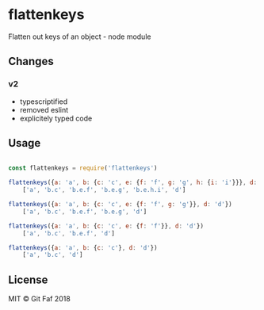 # flattenkeys

Flatten out keys of an object - node module

## Changes

### v2

- typescriptified
- removed eslint
- explicitely typed code

## Usage

```javascript

const flattenkeys = require('flattenkeys')

flattenkeys({a: 'a', b: {c: 'c', e: {f: 'f', g: 'g', h: {i: 'i'}}}, d: 'd'})
    ['a', 'b.c', 'b.e.f', 'b.e.g', 'b.e.h.i', 'd']

flattenkeys({a: 'a', b: {c: 'c', e: {f: 'f', g: 'g'}}, d: 'd'})
    ['a', 'b.c', 'b.e.f', 'b.e.g', 'd']

flattenkeys({a: 'a', b: {c: 'c', e: {f: 'f'}}, d: 'd'})
    ['a', 'b.c', 'b.e.f', 'd']

flattenkeys({a: 'a', b: {c: 'c'}, d: 'd'})
    ['a', 'b.c', 'd']

```

## License

MIT &copy; Git Faf 2018
